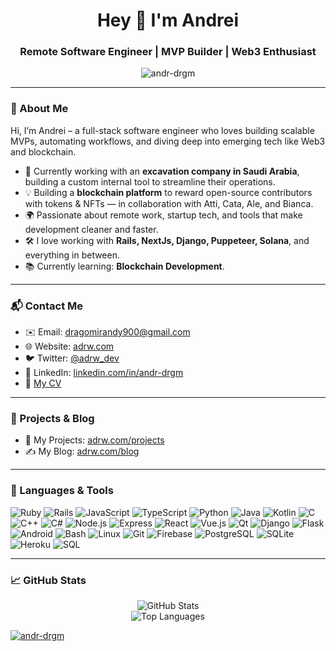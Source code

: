<h1 align="center">Hey 👋 I'm Andrei</h1>
<h3 align="center">Remote Software Engineer | MVP Builder | Web3 Enthusiast</h3>

<p align="center">
  <img src="https://komarev.com/ghpvc/?username=andr-drgm&label=Profile%20views&color=0e75b6&style=flat" alt="andr-drgm" />
</p>

---

### 🚀 About Me

Hi, I’m Andrei – a full-stack software engineer who loves building scalable MVPs, automating workflows, and diving deep into emerging tech like Web3 and blockchain.

- 🧱 Currently working with an **excavation company in Saudi Arabia**, building a custom internal tool to streamline their operations.
- 💡 Building a **blockchain platform** to reward open-source contributors with tokens & NFTs — in collaboration with Atti, Cata, Ale, and Bianca.
- 🌍 Passionate about remote work, startup tech, and tools that make development cleaner and faster.
- 🛠 I love working with **Rails, NextJs, Django, Puppeteer, Solana**, and everything in between.
- 📚 Currently learning: **Blockchain Development**.

---

### 📬 Contact Me

- ✉️ Email: dragomirandy900@gmail.com  
- 🌐 Website: [adrw.com](https://adrw.com)  
- 🐦 Twitter: [@adrw_dev](https://twitter.com/adrw_dev)
- 💼 LinkedIn: [linkedin.com/in/andr-drgm](https://linkedin.com/in/andr-drgm)  
- 📄 [My CV]([https://docs.google.com/document/d/10z8Na7ruuXu8DTpoSTYZxy_z3j2aVg5cqm1tgUfjRIU/edit?usp=sharing](https://docs.google.com/document/d/1oWvo83Lpert0_aQKzIY841RTZ16taPqF/edit?usp=sharing&ouid=118093245758911462065&rtpof=true&sd=true))

---

### 💼 Projects & Blog

- 🔧 My Projects: [adrw.com/projects](https://adrw.com/projects)  
- ✍️ My Blog: [adrw.com/blog](https://adrw.com/blog)

---

### 🧰 Languages & Tools

![Ruby](https://img.shields.io/badge/-Ruby-red?style=flat-square&logo=ruby&logoColor=white)
![Rails](https://img.shields.io/badge/-Rails-CC0000?style=flat-square&logo=rubyonrails&logoColor=white)
![JavaScript](https://img.shields.io/badge/-JavaScript-F7DF1E?style=flat-square&logo=javascript&logoColor=black)
![TypeScript](https://img.shields.io/badge/-TypeScript-3178C6?style=flat-square&logo=typescript&logoColor=white)
![Python](https://img.shields.io/badge/-Python-3776AB?style=flat-square&logo=python&logoColor=white)
![Java](https://img.shields.io/badge/-Java-007396?style=flat-square&logo=java&logoColor=white)
![Kotlin](https://img.shields.io/badge/-Kotlin-0095D5?style=flat-square&logo=kotlin&logoColor=white)
![C](https://img.shields.io/badge/-C-00599C?style=flat-square&logo=c&logoColor=white)
![C++](https://img.shields.io/badge/-C++-00599C?style=flat-square&logo=c%2B%2B&logoColor=white)
![C#](https://img.shields.io/badge/-CSharp-239120?style=flat-square&logo=c-sharp&logoColor=white)
![Node.js](https://img.shields.io/badge/-Node.js-339933?style=flat-square&logo=node.js&logoColor=white)
![Express](https://img.shields.io/badge/-Express-000000?style=flat-square&logo=express&logoColor=white)
![React](https://img.shields.io/badge/-React-61DAFB?style=flat-square&logo=react&logoColor=white)
![Vue.js](https://img.shields.io/badge/-Vue.js-4FC08D?style=flat-square&logo=vue.js&logoColor=white)
![Qt](https://img.shields.io/badge/-Qt-41CD52?style=flat-square&logo=qt&logoColor=white)
![Django](https://img.shields.io/badge/-Django-092E20?style=flat-square&logo=django&logoColor=white)
![Flask](https://img.shields.io/badge/-Flask-000000?style=flat-square&logo=flask&logoColor=white)
![Android](https://img.shields.io/badge/-Android-3DDC84?style=flat-square&logo=android&logoColor=white)
![Bash](https://img.shields.io/badge/-Bash-4EAA25?style=flat-square&logo=gnubash&logoColor=white)
![Linux](https://img.shields.io/badge/-Linux-FCC624?style=flat-square&logo=linux&logoColor=black)
![Git](https://img.shields.io/badge/-Git-F05032?style=flat-square&logo=git&logoColor=white)
![Firebase](https://img.shields.io/badge/-Firebase-FFCA28?style=flat-square&logo=firebase&logoColor=black)
![PostgreSQL](https://img.shields.io/badge/-PostgreSQL-336791?style=flat-square&logo=postgresql&logoColor=white)
![SQLite](https://img.shields.io/badge/-SQLite-003B57?style=flat-square&logo=sqlite&logoColor=white)
![Heroku](https://img.shields.io/badge/-Heroku-430098?style=flat-square&logo=heroku&logoColor=white)
![SQL](https://img.shields.io/badge/-SQL-4479A1?style=flat-square&logo=Microsoft%20SQL%20Server&logoColor=white)

---

### 📈 GitHub Stats

<p align="center">
  <img src="https://github-readme-stats.vercel.app/api?username=andr-drgm&show_icons=true&theme=radical" alt="GitHub Stats" />
  <br/>
  <img src="https://github-readme-stats.vercel.app/api/top-langs?username=andr-drgm&layout=compact&theme=radical" alt="Top Languages" />
</p>
<p align="left"> <a href="https://github.com/ryo-ma/github-profile-trophy"><img src="https://github-profile-trophy.vercel.app/?username=andr-drgm" alt="andr-drgm" /></a> </p>

